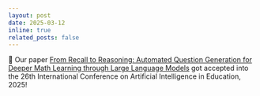 ```yaml
---
layout: post
date: 2025-03-12
inline: true
related_posts: false
---
```


🧻 Our paper [From Recall to Reasoning: Automated Question Generation for Deeper Math Learning through Large Language Models](https://arxiv.org/abs/2505.11899) got accepted into the 26th International Conference on Artificial Intelligence in Education, 2025!